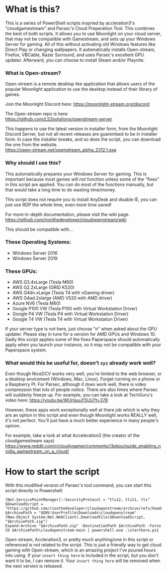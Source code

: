 # What is this?
This is a series of PowerShell scripts inspried by accleration3's "cloudgamestream" and Parsec's Cloud Preperation Tool. This combines the best of both scripts. It allows you to use Moonlight on your cloud server, that may not be compatible with Gamestream, and sets up your Windows Server for gaming. All of this without activating old Windows features like Direct Play or changing wallpapers. It automatically installs Open-stream, Firefox, VBCable, Razer Surround, and uses Parsec's excellent GPU updater. Afterward, you can choose to install Steam and/or Playnite.

### What is Open-stream?
Open-stream is a remote desktop like application that allows users of the popular Moonlight application to use the desktop instead of their library of games. 

Join the Moonlight Discord here: https://moonlight-stream.org/discord

The Open-stream repo is here: https://github.com/LS3solutions/openstream-server

This happens to use the latest version in installer form, from the Moonlight Discord Server, but not all recent releases are guarenteed to be in installer form. In case the installer breaks, and so does the script, you can download the one from the website.  
https://open-stream.net/openstream_alpha_2312.1.exe

### Why should I use this?
This automatically prepares your Windows Server for gaming. This is important because most games will not function unless some of the "fixes" in this script are applied. You can do most of the functions manually, but that would take a long time to do wasting time/money.

This script does not require you to install AnyDesk and disable IE, you can just use RDP the whole time, even more time saved!

For more in-depth documentation, please visit the wiki page. 
https://github.com/rionthedeveloper/cloudopenstream/wiki

This should be compatible with...

### These Operating Systems:
* Windows Server 2016
* Windows Server 2019

### These GPUs:
* AWS G3.4xLarge (Tesla M60)
* AWS G2.2xLarge (GRID K520)
* AWS G4dn.xLarge (Tesla T4 with vGaming driver)
* AWS G4ad.2xlarge (AMD V520 with AMD driver)
* Azure NV6 (Tesla M60)
* Google P100 VW (Tesla P100 with Virtual Workstation Driver)
* Google P4 VW (Tesla P4 with Virtual Workstation Driver)
* Google T4 VW (Tesla T4 with Virtual Workstation Driver)

If your server type is not here, just choose "n" when asked about the GPU updater. Please stay in tune for a version for AMD GPUs and Windows 10. Sadly this script applies some of the fixes Paperspace should automatically apply when you launch your instance, so it may not be compatible with your Paperspace system. 

### What would this be useful for, doesn't `xyz` already work well?
Even though NiceDCV works very well, you're limited to the web browser, or a desktop enviroment (Windows, Mac, Linux). Forget running on a phone or a Raspberry PI. For Parsec, although it does work well, there is video compression that lots of people notice. There are also times where Parsec will suddenly freeze up. For example, you can take a look at TechGuru's video here: https://youtu.be/WUrlguuY5UU?t=378

However, these apps work exceptionally well at there job which is why they are an option in this script and even though Moonlight works REALLY well, it's not perfect. You'll just have a much better experience in many people's opinon. 

For example, take a look at what Acceleration3 (the creator of the cloudgamestream says)
https://www.reddit.com/r/cloudygamer/comments/i3pkpu/guide_enabling_nvidia_gamestream_on_a_cloud/

# How to start the script
With this modified version of Parsec's tool command, you can start this script directly in Powershell: 
```
[Net.ServicePointManager]::SecurityProtocol = "tls12, tls11, tls" 
$DownloadScript = "https://github.com/rionthedeveloper/cloudopenstream/archive/refs/heads/main.zip"  
$ArchivePath = "$ENV:UserProfile\Downloads\cloudopenstream"  
(New-Object System.Net.WebClient).DownloadFile($DownloadScript, "$ArchivePath.zip")  
Expand-Archive "$ArchivePath.zip" -DestinationPath $ArchivePath -Force  
CD $ArchivePath\cloudopenstream-main | powershell.exe .\starthere.ps1
```

Open-stream, Accleration3, or pretty much anything/one in this script or referenced is not related to the script. This is just a friendly way to get cloud gaming with Open-stream, which is an amazing project I've poured hours into using. If your `insert thing here` is included in the script, but you don't want it to be, I can remove it. Your `insert thing here` will be removed when the next version is released. 
